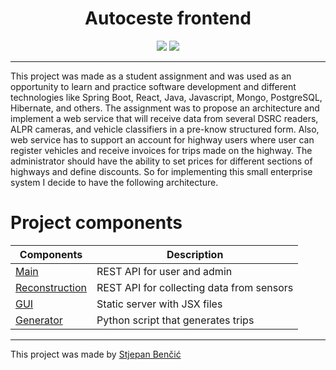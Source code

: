 

<h1 align="center">Autoceste frontend</h1>

<p align="center">
    <img src="https://img.shields.io/badge/madeBy-stjepanB-blue">
    <img src="https://img.shields.io/badge/React-17.0.1-blue">
</p>

---

This project was made as a student assignment and was used as an opportunity to learn and practice software development and different technologies like Spring Boot, React, Java, Javascript, Mongo, PostgreSQL, Hibernate, and others. The assignment was to propose an architecture and implement a web service that will receive data from several DSRC readers, ALPR cameras, and vehicle classifiers in a pre-know structured form. Also, web service has to support an account for highway users where user can register vehicles and receive invoices for trips made on the highway. The administrator should have the ability to set prices for different sections of highways and define discounts. So for implementing this small enterprise system I decide to have the following architecture.



# Project components

| Components                                                                      | Description
| ------------------------------------------------------------------------------  | -------------
| [Main](https://github.com/stjepanB/autocesteBackend)                            | REST API for user and admin        |
| [Reconstruction](https://github.com/stjepanB/autocesteTripReconstructionService)| REST API for collecting data from sensors|
| [GUI ](https://github.com/stjepanB/autocesteFrontend)                           | Static server with JSX files       |
| [Generator](https://github.com/stjepanB/tripGenerator)                          | Python script that generates trips |

--- 
This project was made by [Stjepan Benčić](https://www.linkedin.com/in/stjepan-bencic/)
